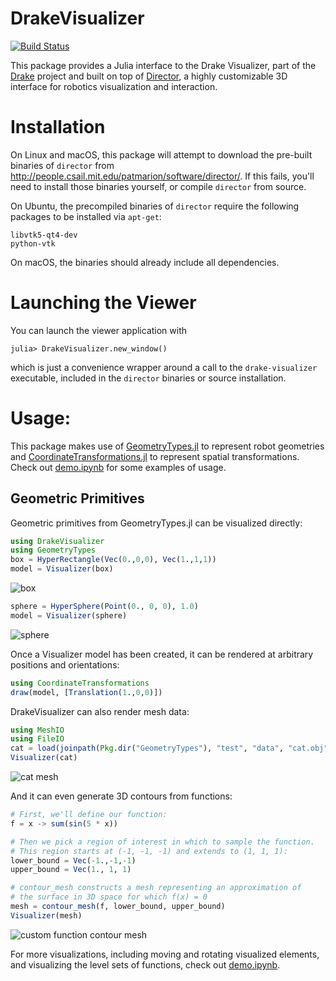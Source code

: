 # DrakeVisualizer

[![Build Status](https://travis-ci.org/rdeits/DrakeVisualizer.jl.svg?branch=master)](https://travis-ci.org/rdeits/DrakeVisualizer.jl)

This package provides a Julia interface to the Drake Visualizer, part of the [Drake](http://drake.mit.edu) project and built on top of [Director](https://github.com/RobotLocomotion/director), a highly customizable 3D interface for robotics visualization and interaction.

# Installation

On Linux and macOS, this package will attempt to download the pre-built binaries of `director` from <http://people.csail.mit.edu/patmarion/software/director/>. If this fails, you'll need to install those binaries yourself, or compile `director` from source.

On Ubuntu, the precompiled binaries of `director` require the following packages to be installed via `apt-get`:

    libvtk5-qt4-dev
    python-vtk

On macOS, the binaries should already include all dependencies.

# Launching the Viewer

You can launch the viewer application with

    julia> DrakeVisualizer.new_window()

which is just a convenience wrapper around a call to the `drake-visualizer` executable, included in the `director` binaries or source installation.

# Usage:

This package makes use of [GeometryTypes.jl](https://github.com/JuliaGeometry/GeometryTypes.jl) to represent robot geometries and [CoordinateTransformations.jl](https://github.com/FugroRoames/CoordinateTransformations.jl) to represent spatial transformations. Check out [demo.ipynb](https://github.com/rdeits/DrakeVisualizer.jl/blob/master/demo.ipynb) for some examples of usage.

## Geometric Primitives

Geometric primitives from GeometryTypes.jl can be visualized directly:

```julia
using DrakeVisualizer
using GeometryTypes
box = HyperRectangle(Vec(0.,0,0), Vec(1.,1,1))
model = Visualizer(box)
```

![box](https://cloud.githubusercontent.com/assets/591886/19826370/3efea352-9d56-11e6-9d6b-695035c5baae.png)

```julia
sphere = HyperSphere(Point(0., 0, 0), 1.0)
model = Visualizer(sphere)
```

![sphere](https://cloud.githubusercontent.com/assets/591886/19826371/414ebec6-9d56-11e6-99e3-73a3bad190b9.png)

Once a Visualizer model has been created, it can be rendered at arbitrary positions and orientations:

```julia
using CoordinateTransformations
draw(model, [Translation(1.,0,0)])
```

DrakeVisualizer can also render mesh data:

```julia
using MeshIO
using FileIO
cat = load(joinpath(Pkg.dir("GeometryTypes"), "test", "data", "cat.obj"))
Visualizer(cat)
```

![cat mesh](https://cloud.githubusercontent.com/assets/591886/19826425/faebbb9e-9d57-11e6-852f-71c91f9ff757.png)

And it can even generate 3D contours from functions:

```julia
# First, we'll define our function:
f = x -> sum(sin(5 * x))

# Then we pick a region of interest in which to sample the function.
# This region starts at (-1, -1, -1) and extends to (1, 1, 1):
lower_bound = Vec(-1.,-1,-1)
upper_bound = Vec(1., 1, 1)

# contour_mesh constructs a mesh representing an approximation of
# the surface in 3D space for which f(x) = 0
mesh = contour_mesh(f, lower_bound, upper_bound)
Visualizer(mesh)
```

![custom function contour mesh](https://cloud.githubusercontent.com/assets/591886/19826595/a1e09484-9d5c-11e6-9268-314059767224.png)


For more visualizations, including moving and rotating visualized elements, and visualizing the level sets of functions, check out [demo.ipynb](https://github.com/rdeits/DrakeVisualizer.jl/blob/master/demo.ipynb).
